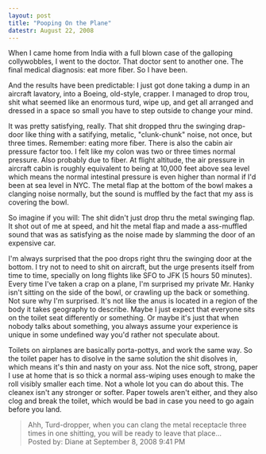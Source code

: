```yaml
---
layout: post
title: "Pooping On the Plane"
datestr: August 22, 2008
---
```


When I came home from India with a full blown case of the galloping collywobbles, I went to the doctor.  That doctor sent to another one.  The final medical diagnosis: eat more fiber.  So I have been.

And the results have been predictable: I just got done taking a dump in an aircraft lavatory, into a Boeing, old-style, crapper.  I managed to drop trou, shit what seemed like an enormous turd, wipe up, and get all arranged and dressed in a space so small you have to step outside to change your mind.

It was pretty satisfying, really.  That shit dropped thru the swinging drap-door like thing with a satifying, metalic, "clunk-chunk" noise, not once, but three times.  Remember: eating more fiber.  There is also the cabin air pressure factor too.  I felt like my colon was two or three times normal pressure.  Also probably due to fiber.  At flight altitude, the air pressure in aircraft cabin is roughly equivalent to being at 10,000 feet above sea level which means the normal intestinal pressure is even higher than normal if I'd been at sea level in NYC.  The metal flap at the bottom of the bowl makes a clanging noise normally, but the sound is muffled by the fact that my ass is covering the bowl.

So imagine if you will: The shit didn't just drop thru the metal swinging flap.  It shot out of me at speed, and hit the metal flap and made a ass-muffled sound that was as satisfying as the noise made by slamming the door of an expensive car.

I'm always surprised that the poo drops right thru the swinging door at the bottom.  I try not to need to shit on aircraft, but the urge presents itself from time to time, specially on long flights like SFO to JFK (5 hours 50 minutes).  Every time I've taken a crap on a plane, I'm surprised my private Mr. Hanky isn't sitting on the side of the bowl, or crawling up the back or something.  Not sure why I'm surprised.  It's not like the anus is located in a region of the body it takes geography to describe.  Maybe I just expect that everyone sits on the toilet seat differently or something.  Or maybe it's just that when nobody talks about something, you always assume your experience is unique in some undefined way you'd rather not speculate about.

Toilets on airplanes are basically porta-pottys, and work the same way.  So the toilet paper has to disolve in the same solution the shit disolves in, which means it's thin and nasty on your ass.  Not the nice soft, strong, paper I use at home that is so thick a normal ass-wiping uses enough to make the roll visibly smaller each time.  Not a whole lot you can do about this.  The cleanex isn't any stronger or softer.  Paper towels aren't either, and they also clog and break the toilet, which would be bad in case you need to go again before you land.
<blockquote>
Ahh, Turd-dropper, when you can clang the metal receptacle three times in one shitting, you will be ready to leave that place...
<div class="post-meta">Posted by: Diane at September  8, 2008  9:41 PM</div> </blockquote>

